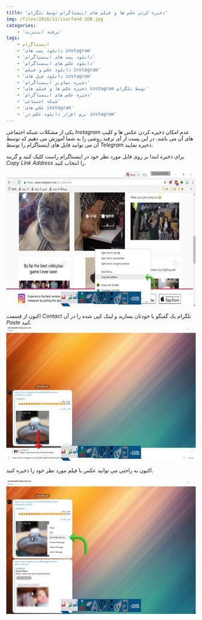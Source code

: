 ```yaml
---
title: 'ذخیره کردن عکس ها و فیلم های اینستاگرام توسط تلگرام'
img: /files/2016/11/itarfand-108.jpg
categories:
    - 'ترفند اینترنت'
tags:
    - اینستاگرام
    - 'دانلود پست های instagram'
    - 'دانلود پست های اینستاگرام'
    - 'دانلود عکس های اینستاگرام'
    - 'دانلود عکس و فیلم instagram'
    - 'دانلود فیل های instagram'
    - 'ذخیره تصاویر اینستاگرام'
    - 'ذخیره عکس ها و فیلم های instagram توسط تلگرام'
    - 'ذخیره عکس های اینستاگرام'
    - 'شبکه اجتماعی'
    - 'عکس های instagram'
    - 'نرم افزار دانلود عکس در instagram'
---
```


یکی از مشکلات شبکه اجتماعی *Instagram* عدم امکان ذخیره کردن عکس ها و کلیپ های آن می باشد. در این پست از آی ترفند روشی را به شما آموزش می دهیم که توسط آن می توانید فایل های اینستاگرام را توسط *Telegram* ذخیره نمایید.

برای ذخیره ابتدا بر روی فایل مورد نظر خود در اینستاگرام راست کلیک کنید و گزینه *Copy Link Address* را انتخاب کنید.

![itarfand-105](/files/2016/11/itarfand-105.jpg)  

اکنون از قسمت *Contact* تلگرام یک گفتگو با خودتان بسازید و لینک کپی شده را در آن *Paste* کنید.  
![itarfand-106](/files/2016/11/itarfand-106.jpg)  

اکنون به راحتی می توانید عکس یا فیلم مورد نظر خود را ذخیره کنید.

![itarfand-107](/files/2016/11/itarfand-107.jpg)  